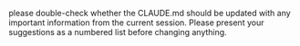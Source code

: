 please double-check whether the CLAUDE.md should be updated with any important information from the current session.
Please present your suggestions as a numbered list before changing anything.

